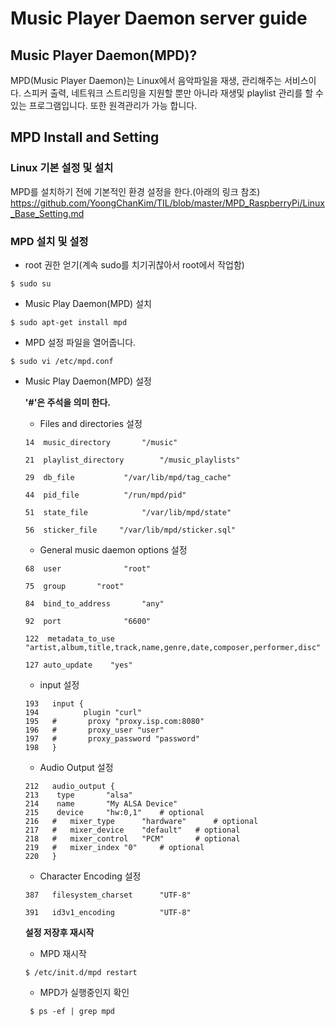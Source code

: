 Music Player Daemon server guide
================================
## Music Player Daemon(MPD)?
MPD(Music Player Daemon)는 Linux에서 음악파일을 재생, 관리해주는 서비스이다. 스피커 출력, 네트워크 스트리밍을 지원할 뿐만 아니라 재생및 playlist 관리를 할 수 있는 프로그램입니다. 또한 원격관리가 가능 합니다.

## MPD Install and Setting

### Linux 기본 설정 및 설치
MPD를 설치하기 전에 기본적인 환경 설정을 한다.(아래의 링크 참조)
https://github.com/YoongChanKim/TIL/blob/master/MPD_RaspberryPi/Linux_Base_Setting.md

### MPD 설치 및 설정

* root 권한 얻기(계속 sudo를 치기귀찮아서 root에서 작업함)
```
$ sudo su
```

* Music Play Daemon(MPD) 설치
```
$ sudo apt-get install mpd
```

* MPD 설정 파일을 열어줍니다.
```
$ sudo vi /etc/mpd.conf
```

* Music Play Daemon(MPD) 설정

  **'#'은 주석을 의미 한다.**

  * Files and directories 설정
  ```
  14  music_directory		"/music"

  21  playlist_directory		"/music_playlists"

  29  db_file			"/var/lib/mpd/tag_cache"

  44  pid_file			"/run/mpd/pid"

  51  state_file			"/var/lib/mpd/state"

  56  sticker_file     "/var/lib/mpd/sticker.sql"
  ```

  * General music daemon options 설정
  ```
  68  user				"root"

  75  group       "root"

  84  bind_to_address		"any"

  92  port				"6600"

  122  metadata_to_use	"artist,album,title,track,name,genre,date,composer,performer,disc"

  127 auto_update    "yes"
  ```

  * input 설정
  ```
  193   input {
  194          plugin "curl"
  195   #       proxy "proxy.isp.com:8080"
  196   #       proxy_user "user"
  197   #       proxy_password "password"
  198   }
  ```

  * Audio Output 설정
  ```
  212   audio_output {
  213 	 type		"alsa"
  214 	 name		"My ALSA Device"
  215 	 device		"hw:0,1"	# optional
  216   #	mixer_type      "hardware"      # optional
  217   #	mixer_device	"default"	# optional
  218   #	mixer_control	"PCM"		# optional
  219   #	mixer_index	"0"		# optional
  220   }
  ```

  * Character Encoding 설정
  ```
  387   filesystem_charset		"UTF-8"

  391   id3v1_encoding			"UTF-8"
  ```
  **설정 저장후 재시작**
  * MPD 재시작
  ```
  $ /etc/init.d/mpd restart
  ```

  * MPD가 실행중인지 확인
  ```
   $ ps -ef | grep mpd
  ```
  
